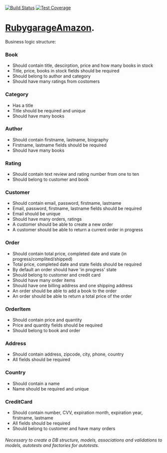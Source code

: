 [![Build Status](https://travis-ci.org/alexbutirskiy/Amazon.svg?branch=master)](https://travis-ci.org/alexbutirskiy/Amazon)
[![Test Coverage](https://codeclimate.com/github/alexbutirskiy/Amazon/badges/coverage.svg)](https://codeclimate.com/github/alexbutirskiy/Amazon/coverage)

# [RubygarageAmazon](https://obscure-fortress-2223.herokuapp.com).
Business logic structure:

### Book
* Should contain title, descirption, price and how many books in stock
* Title, price, books in stock fields should be required
* Should belong to author and category
* Should have many ratings from costomers

### Category
* Has a title
* Title should be required and unique
* Should have many books

### Author
* Should contain firstname, lastname, biography
* Firstname, lastname fields should be required
* Should have many books

### Rating
* Should contain text review and rating number from one to ten
* Should belong to customer and book

### Customer
* Should contain email, password, firstname, lastname
* Email, password, firstname, lastname fields should be required
* Email should be unique
* Should have many orders, ratings
* A customer should be able to create a new order
* A customer should be able to return a current order in progress

### Order
* Should contain total price, completed date and state (in progress/complited/shipped)
* Total price, completed date and state fields should be required
* By default an order should have 'in progress' state
* Should belong to customer and credit card
* Should have many order items
* Should have one billing address and one shipping address
* An order should be able to add a book to the order
* An order should be able to return a total price of the order

### OrderItem
* Should contain price and quantity
* Price and quantity fields should be required
* Should belong to book and order

### Address
* Should contain address, zipcode, city, phone, country
* All fields should be required

### Country
* Should contain a name
* Name should be required and unique

### CreditCard
* Should contain number, CVV, expiration month, expiration year, firstname, lastname
* All fields should be required
* Should belong to customer and have many orders

###### Necessary to create a DB structure, models, associations and validations to models, autotests and factories for autotests.
